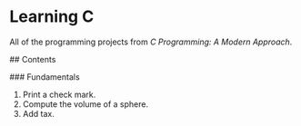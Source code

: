 # Learning C

All of the programming projects from *C Programming: A Modern Approach*.

## Contents

### Fundamentals
1. Print a check mark.
2. Compute the volume of a sphere.
3. Add tax.